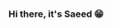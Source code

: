 ### Hi there, it's Saeed 😁

<!--
**saeedhosam/saeedhosam** is a ✨ _special_ ✨ repository because its `README.md` (this file) appears on your GitHub profile.

Here are some ideas to get you started:

-->
